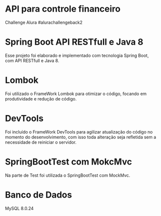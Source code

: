 # API para controle financeiro
 Challenge Alura #alurachallengeback2

# Spring Boot API RESTfull e Java 8

Esse projeto foi elaborado e implementado com tecnologia Spring Boot, com API RESTfull e Java 8.

# Lombok

Foi utilizado o FrameWork Lombok para otimizar o código, focando em produtividade e redução de código.

# DevTools

Foi incluído o FrameWork DevTools para agilizar atualização do código no momento do desenvolvimento, com isso toda alteração seja refletida sem a necessidade de reiniciar o servidor.

# SpringBootTest com MokcMvc

Na parte de Test foi utilizada o SpringBootTest com MockMvc.

# Banco de Dados

MySQL 8.0.24

